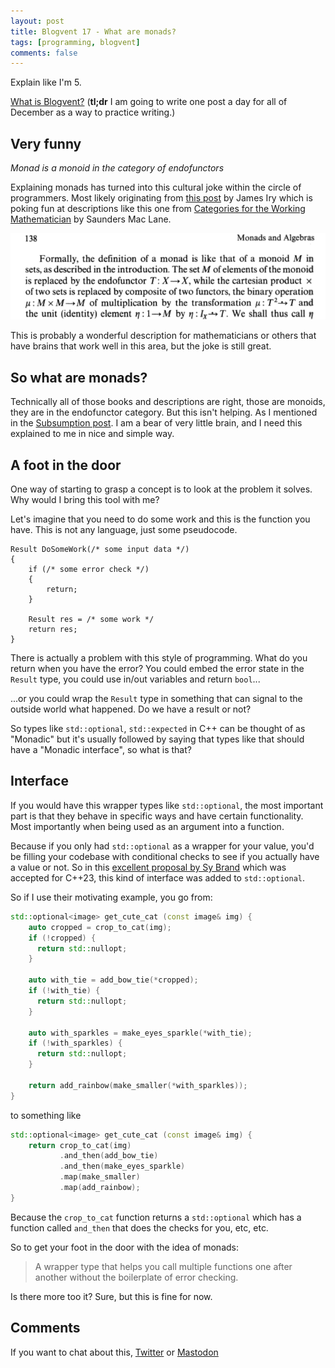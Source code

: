 ```yaml
---
layout: post
title: Blogvent 17 - What are monads?
tags: [programming, blogvent]
comments: false
---
```


Explain like I'm 5.

[What is Blogvent?](/2022-11-27-blogvent-calendar/) (**tl;dr** I am going to write one post a day for all of December as a way to practice writing.)

## Very funny

*Monad is a monoid in the category of endofunctors*

Explaining monads has turned into this cultural joke within the circle of programmers. Most likely originating from [this post](http://james-iry.blogspot.com/2009/05/brief-incomplete-and-mostly-wrong.html) by James Iry which is poking fun at descriptions like this one from [Categories for the Working Mathematician](https://en.wikipedia.org/wiki/Categories_for_the_Working_Mathematician) by Saunders Mac Lane.

![monad1](/img/monad1.png "formally the definition of a monad is lik that of a monoid M in sets, as described in the introduction. The set M of elements of the monoid is replaced by the endofunctor, etc, etc")

This is probably a wonderful description for mathematicians or others that have brains that work well in this area, but the joke is still great.

## So what are monads?

Technically all of those books and descriptions are right, those are monoids, they are in the endofunctor category. But this isn't helping. As I mentioned in the [Subsumption post](/2022-12-09-what-is-subsumption/). I am a bear of very little brain, and I need this explained to me in nice and simple way.

## A foot in the door

One way of starting to grasp a concept is to look at the problem it solves. Why would I bring this tool with me?

Let's imagine that you need to do some work and this is the function you have. This is not any language, just some pseudocode.

```
Result DoSomeWork(/* some input data */)
{
    if (/* some error check */)
    {
        return;
    }

    Result res = /* some work */
    return res;
}
```

There is actually a problem with this style of programming. What do you return when you have the error? You could embed the error state in the `Result` type, you could use in/out variables and return `bool`...

...or you could wrap the `Result` type in something that can signal to the outside world what happened. Do we have a result or not?

So types like `std::optional`, `std::expected` in C++ can be thought of as "Monadic" but it's usually followed by saying that types like that should have a "Monadic interface", so what is that?

## Interface

If you would have this wrapper types like `std::optional`, the most important part is that they behave in specific ways and have certain functionality. Most importantly when being used as an argument into a function.

Because if you only had `std::optional` as a wrapper for your value, you'd be filling your codebase with conditional checks to see if you actually have a value or not. So in this [excellent proposal by Sy Brand](https://www.open-std.org/jtc1/sc22/wg21/docs/papers/2021/p0798r6.html) which was accepted for C++23, this kind of interface was added to `std::optional`.

So if I use their motivating example, you go from:

```cpp
std::optional<image> get_cute_cat (const image& img) {
    auto cropped = crop_to_cat(img);
    if (!cropped) {
      return std::nullopt;
    }

    auto with_tie = add_bow_tie(*cropped);
    if (!with_tie) {
      return std::nullopt;
    }

    auto with_sparkles = make_eyes_sparkle(*with_tie);
    if (!with_sparkles) {
      return std::nullopt;
    }

    return add_rainbow(make_smaller(*with_sparkles));
}
```

to something like

```cpp
std::optional<image> get_cute_cat (const image& img) {
    return crop_to_cat(img)
           .and_then(add_bow_tie)
           .and_then(make_eyes_sparkle)
           .map(make_smaller)
           .map(add_rainbow);
}
```

Because the `crop_to_cat` function returns a `std::optional` which has a function called `and_then` that does the checks for you, etc, etc.

So to get your foot in the door with the idea of monads:

> A wrapper type that helps you call multiple functions one after another without the boilerplate of error checking.

Is there more too it? Sure, but this is fine for now.

## Comments

If you want to chat about this, [Twitter](https://twitter.com/olafurw/status/1604188327707656193) or [Mastodon](https://mastodon.social/@olafurw/109530532279045545)